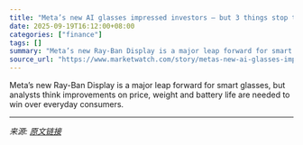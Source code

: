 ```yaml
---
title: "Meta’s new AI glasses impressed investors — but 3 things stop them from going mainstream"
date: 2025-09-19T16:12:00+08:00
categories: ["finance"]
tags: []
summary: "Meta’s new Ray-Ban Display is a major leap forward for smart glasses, but analysts think improvements on price, weight and battery life are needed to win over everyday consumers."
source_url: "https://www.marketwatch.com/story/metas-new-ai-glasses-impressed-investors-but-3-things-stop-them-from-going-mainstream-0671a4bf?mod=mw_rss_topstories"
---
```


Meta’s new Ray-Ban Display is a major leap forward for smart glasses, but analysts think improvements on price, weight and battery life are needed to win over everyday consumers.

---

*来源: [原文链接](https://www.marketwatch.com/story/metas-new-ai-glasses-impressed-investors-but-3-things-stop-them-from-going-mainstream-0671a4bf?mod=mw_rss_topstories)*
